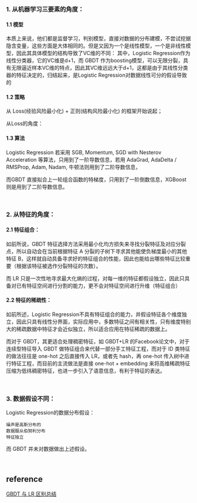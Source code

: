 ### 1. 从机器学习三要素的角度：
#### 1.1 模型
本质上来说，他们都是监督学习，判别模型，直接对数据的分布建模，不尝试挖据隐含变量，这些方面是大体相同的。但是又因为一个是线性模型，一个是非线性模型，因此其具体模型的结构导致了VC维的不同： 其中，Logistic Regression作为线性分类器，它的VC维是d+1，而 GBDT 作为boosting模型，可以无限分裂，具有无限逼近样本VC维的特点，因此其VC维远远大于d+1，这都是由于其线性分类器的特征决定的，归结起来，是Logistic Regression对数据线性可分的假设导致的
#### 1.2 策略
从 Loss(经验风险最小化) + 正则(结构风险最小化) 的框架开始说起；

从Loss的角度：
#### 1.3 算法
Logistic Regression 若采用 SGB, Momentum, SGD with Nesterov Acceleration 等算法，只用到了一阶导数信息，若用 AdaGrad, AdaDelta / RMSProp, Adam, Nadam, 牛顿法则用到了二阶导数信息，

而GBDT 直接拟合上一轮组合函数的特梯度，只用到了一阶倒数信息，XGBoost 则是用到了二阶导数信息。

&nbsp;
### 2. 从特征的角度：
#### 2.1 特征组合：
如前所说，GBDT 特征选择方法采用最小化均方损失来寻找分裂特征及对应分裂点，所以自动会在当前根据特征 A 分裂的子树下寻求其他能使负梯度最小的其他特征 B，这样就自动具备寻求好的特征组合的性能，因此也能给出哪些特征比较重要（根据该特征被选作分裂特征的次数）。

而 LR 只是一次性地寻求最大化熵的过程，对每一维的特征都假设独立，因此只具备对已有特征空间进行分割的能力，更不会对特征空间进行升维（特征组合）
#### 2.2 特征的稀疏性：
如前所述，Logistic Regression不具有特征组合的能力，并假设特征各个维度独立，因此只具有线性分界面，实际应用中，多数特征之间有相关性，只有维度特别大的稀疏数据中特征才会近似独立，所以适合应用在特征稀疏的数据上。

而对于 GBDT，其更适合处理稠密特征，如 GBDT+LR 的Facebook论文中，对于连续型特征导入 GBDT 做特征组合来代替一部分手工特征工程，而对于 ID 类特征的做法往往是 one-hot 之后直接传入 LR，或者先 hash，再 one-hot 传入树中进行特征工程，而目前的主流做法是直接 one-hot + embedding 来将高维稀疏特征压缩为低纬稠密特征，也进一步引入了语意信息，有利于特征的表达。

&nbsp;
### 3. 数据假设不同：
Logistic Regression的数据分布假设：
```
噪声是高斯分布的
数据服从伯努利分布
特征独立
```
而 GBDT 并未对数据做出上述假设。

&nbsp;
## reference
[GBDT 与 LR 区别总结](https://zhuanlan.zhihu.com/p/60952744)
